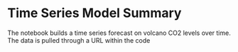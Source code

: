 # Time Series Model Summary

The notebook builds a time series forecast on volcano CO2 levels over time.  The data is pulled through a URL within the code
